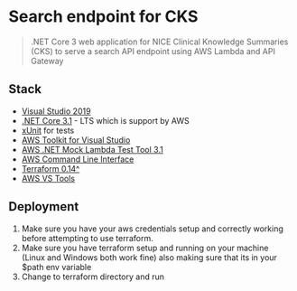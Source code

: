 # Search endpoint for CKS

> .NET Core 3 web application for NICE Clinical Knowledge Summaries (CKS) to serve a search API endpoint using AWS Lambda and API Gateway

## Stack

- [Visual Studio 2019](https://visualstudio.microsoft.com/vs/)
- [.NET Core 3.1](https://dotnet.microsoft.com/download/dotnet-core/3.1) - LTS which is support by AWS
- [xUnit](https://xunit.net/) for tests
- [AWS Toolkit for Visual Studio](https://aws.amazon.com/visualstudio/)
- [AWS .NET Mock Lambda Test Tool 3.1](https://github.com/aws/aws-lambda-dotnet/tree/master/Tools/LambdaTestTool)
- [AWS Command Line Interface](https://aws.amazon.com/cli/)
- [Terraform 0.14^](https://www.terraform.io/)
- [AWS VS Tools]()

## Deployment

1. Make sure you have your aws credentials setup and correctly working before attempting to use terraform.
1. Make sure you have terraform setup and running on your machine (Linux and Windows both work fine) also making sure that its in your $path env variable
1. Change to terraform directory and run
